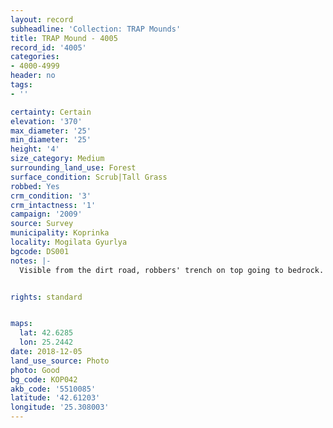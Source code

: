 ```yaml
---
layout: record
subheadline: 'Collection: TRAP Mounds'
title: TRAP Mound - 4005
record_id: '4005'
categories:
- 4000-4999
header: no
tags:
- ''

certainty: Certain
elevation: '370'
max_diameter: '25'
min_diameter: '25'
height: '4'
size_category: Medium
surrounding_land_use: Forest
surface_condition: Scrub|Tall Grass
robbed: Yes
crm_condition: '3'
crm_intactness: '1'
campaign: '2009'
source: Survey
municipality: Koprinka
locality: Mogilata Gyurlya
bgcode: DS001
notes: |-
  Visible from the dirt road, robbers' trench on top going to bedrock.


rights: standard


maps:
  lat: 42.6285
  lon: 25.2442
date: 2018-12-05
land_use_source: Photo
photo: Good
bg_code: КОР042
akb_code: '5510085'
latitude: '42.61203'
longitude: '25.308003'
---
```

